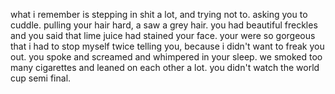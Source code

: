 what i remember is stepping in shit a lot, and trying not to. asking you to cuddle. pulling your hair hard, a saw a grey hair. you had beautiful freckles and you said that lime juice had stained your face. your were so gorgeous that i had to stop myself twice telling you, because i didn't want to freak you out. you spoke and screamed and whimpered in your sleep. we smoked too many cigarettes and leaned on each other a lot. you didn't watch the world cup semi final.
